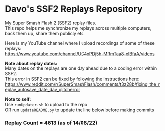 # Davo's SSF2 Replays Repository
My Super Smash Flash 2 (SSF2) replay files.
<br />This repo helps me synchronize my replays across multiple computers, back them up, share them publicly etc.

Here is my YouTube channel where I upload recordings of some of these replays:
<br />https://www.youtube.com/channel/UC4xPDj5h-MRmTaa8-xIBfaA/videos

**Note about replay dates:**
<br /> Many dates on the replays are one day ahead due to a coding error within SSF2.
<br /> This error in SSF2 can be fixed by following the instructions here: 
<br /> https://www.reddit.com/r/SuperSmashFlash/comments/t3z28b/fixing_the_replay_autosave_date_day_glitcherror

**Note to self:**
<br /> Use `runUpdater.sh` to upload to the repo
<br /> OR run `updateREADME.py` to update the line below before making commits

### Replay Count = 4613 (as of 14/08/22)
